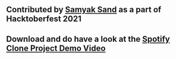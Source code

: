 ## Contributed by [Samyak Sand](https://github.com/samyaksand) as a part of Hacktoberfest 2021
## Download and do have a look at the [Spotify Clone Project Demo Video](https://github.com/samyaksand/Hacktoberfest2021/blob/master/Program's_Contributed_By_Contributors/Spotify%20Clone/Spotify.wmv)

